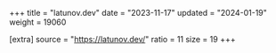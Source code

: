 +++
title = "latunov.dev"
date = "2023-11-17"
updated = "2024-01-19"
weight = 19060

[extra]
source = "https://latunov.dev/"
ratio = 11
size = 19
+++
